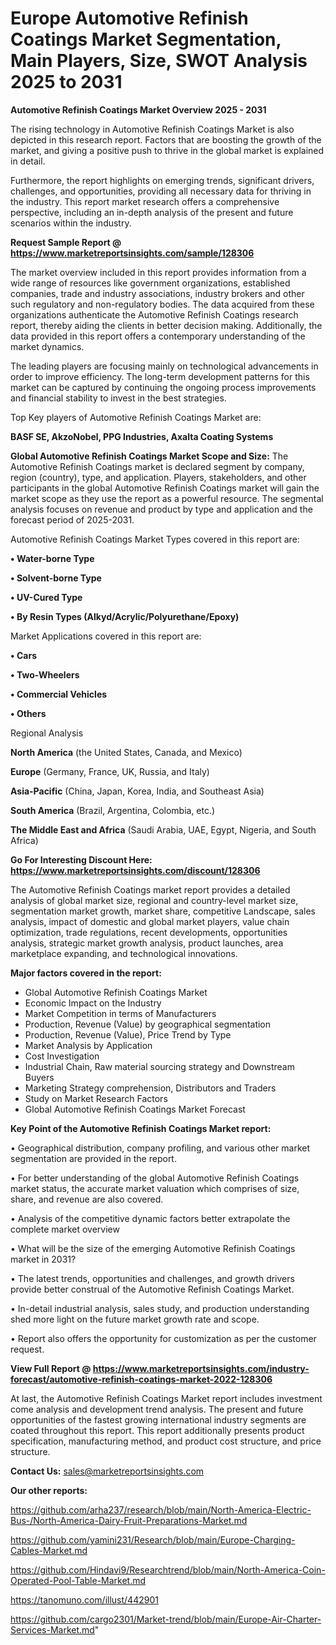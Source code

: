 # Europe Automotive Refinish Coatings Market Segmentation, Main Players, Size, SWOT Analysis 2025 to 2031

<Strong> Automotive Refinish Coatings Market Overview 2025 - 2031</strong>

The rising technology in Automotive Refinish Coatings Market is also depicted in this research report. Factors that are boosting the growth of the market, and giving a positive push to thrive in the global market is explained in detail.

Furthermore, the report highlights on emerging trends, significant drivers, challenges, and opportunities, providing all necessary data for thriving in the industry. This report market research offers a comprehensive perspective, including an in-depth analysis of the present and future scenarios within the industry.

<strong>Request Sample Report @ <a href=https://www.marketreportsinsights.com/sample/128306>https://www.marketreportsinsights.com/sample/128306</a></strong>

The market overview included in this report provides information from a wide range of resources like government organizations, established companies, trade and industry associations, industry brokers and other such regulatory and non-regulatory bodies. The data acquired from these organizations authenticate the Automotive Refinish Coatings research report, thereby aiding the clients in better decision making. Additionally, the data provided in this report offers a contemporary understanding of the market dynamics.

The leading players are focusing mainly on technological advancements in order to improve efficiency. The long-term development patterns for this market can be captured by continuing the ongoing process improvements and financial stability to invest in the best strategies.

Top Key players of Automotive Refinish Coatings Market are:

<strong>BASF SE, AkzoNobel, PPG Industries, Axalta Coating Systems</strong>

<strong><b>Global Automotive Refinish Coatings Market Scope and Size:</b></strong>
The Automotive Refinish Coatings market is declared segment by company, region (country), type, and application. Players, stakeholders, and other participants in the global Automotive Refinish Coatings market will gain the market scope as they use the report as a powerful resource. The segmental analysis focuses on revenue and product by type and application and the forecast period of 2025-2031.

Automotive Refinish Coatings Market Types covered in this report are:

<strong>• Water-borne Type

• Solvent-borne Type

• UV-Cured Type

• By Resin Types (Alkyd/Acrylic/Polyurethane/Epoxy)</strong>

Market Applications covered in this report are:

<strong>• Cars

• Two-Wheelers

• Commercial Vehicles

• Others</strong> 

Regional Analysis

<strong>North America</strong> (the United States, Canada, and Mexico)

<strong>Europe</strong> (Germany, France, UK, Russia, and Italy)

<strong>Asia-Pacific</strong> (China, Japan, Korea, India, and Southeast Asia)

<strong>South America</strong> (Brazil, Argentina, Colombia, etc.)

<strong>The Middle East and Africa</strong> (Saudi Arabia, UAE, Egypt, Nigeria, and South Africa)

<strong>Go For Interesting Discount Here: <a href=https://www.marketreportsinsights.com/discount/128306>https://www.marketreportsinsights.com/discount/128306</a></strong>

The Automotive Refinish Coatings market report provides a detailed analysis of global market size, regional and country-level market size, segmentation market growth, market share, competitive Landscape, sales analysis, impact of domestic and global market players, value chain optimization, trade regulations, recent developments, opportunities analysis, strategic market growth analysis, product launches, area marketplace expanding, and technological innovations.

<strong><b>Major factors covered in the report:</b></strong>
<ul>
  <li>Global Automotive Refinish Coatings Market </li>
  <li>Economic Impact on the Industry</li>
  <li>Market Competition in terms of Manufacturers</li>
  <li>Production, Revenue (Value) by geographical segmentation</li>
  <li>Production, Revenue (Value), Price Trend by Type</li>
  <li>Market Analysis by Application</li>
  <li>Cost Investigation</li>
  <li>Industrial Chain, Raw material sourcing strategy and Downstream Buyers</li>
  <li>Marketing Strategy comprehension, Distributors and Traders</li>
  <li>Study on Market Research Factors</li>
  <li>Global Automotive Refinish Coatings Market Forecast</li>
</ul>

<strong><b>Key Point of the Automotive Refinish Coatings Market report:</b></strong>

• Geographical distribution, company profiling, and various other market segmentation are provided in the report.

• For better understanding of the global Automotive Refinish Coatings market status, the accurate market valuation which comprises of size, share, and revenue are also covered.

• Analysis of the competitive dynamic factors better extrapolate the complete market overview

• What will be the size of the emerging Automotive Refinish Coatings market in 2031?

• The latest trends, opportunities and challenges, and growth drivers provide better construal of the Automotive Refinish Coatings Market.

• In-detail industrial analysis, sales study, and production understanding shed more light on the future market growth rate and scope.

• Report also offers the opportunity for customization as per the customer request.

<strong><b>View Full Report @ <a href=https://www.marketreportsinsights.com/industry-forecast/automotive-refinish-coatings-market-2022-128306>https://www.marketreportsinsights.com/industry-forecast/automotive-refinish-coatings-market-2022-128306</a></b></strong>


At last, the Automotive Refinish Coatings Market report includes investment come analysis and development trend analysis. The present and future opportunities of the fastest growing international industry segments are coated throughout this report. This report additionally presents product specification, manufacturing method, and product cost structure, and price structure.

<strong>Contact Us:</strong>
sales@marketreportsinsights.com

<strong>Our other reports:</strong>

<a href=https://github.com/arha237/research/blob/main/North-America-Electric-Bus-/North-America-Dairy-Fruit-Preparations-Market.md>https://github.com/arha237/research/blob/main/North-America-Electric-Bus-/North-America-Dairy-Fruit-Preparations-Market.md</a>

<a href=https://github.com/yamini231/Research/blob/main/Europe-Charging-Cables-Market.md>https://github.com/yamini231/Research/blob/main/Europe-Charging-Cables-Market.md</a>

<a href=https://github.com/Hindavi9/Researchtrend/blob/main/North-America-Coin-Operated-Pool-Table-Market.md>https://github.com/Hindavi9/Researchtrend/blob/main/North-America-Coin-Operated-Pool-Table-Market.md</a>

<a href=https://tanomuno.com/illust/442901>https://tanomuno.com/illust/442901</a>

<a href=https://github.com/cargo2301/Market-trend/blob/main/Europe-Air-Charter-Services-Market.md>https://github.com/cargo2301/Market-trend/blob/main/Europe-Air-Charter-Services-Market.md</a>"
